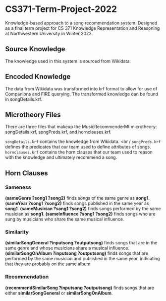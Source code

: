 # CS371-Term-Project-2022
Knowledge-based approach to a song recommendation system. Designed as a final term project for CS 371 Knowledge Representation and Reasoning at Northwestern University in Winter 2022. 

## Source Knowledge
The knowledge used in this system is sourced from Wikidata. 

## Encoded Knowledge
The data from Wikidata was transformed into krf format to allow for use of Companions and FIRE querying. The transformed knowledge can be found in songDetails.krf.

## Microtheory Files
There are three files that makeup the MusicRecommenderMt microtheory: songDetails.krf, songPreds.krf, and hornclauses.krf.

`songDetails.krf` contains the knowledge from Wikidata. <br /
`songPreds.krf` defines the predicates that our team used to define attributes of songs.
`hornclauses.krf` contains the horn clauses that our team used to reason with the knowledge and ultimately recommend a song.

## Horn Clauses

### Sameness
**(sameGenre ?song1 ?song2)** finds songs of the same genre as **song1**.
**(sameYear ?song1 ?song2)** finds songs published in the same year as **song1**.
**(sameMusician ?song1 ?song2)** finds songs performed by the same musician as **song1**.
**(sameInfluence ?song1 ?song2)** finds songs who are sung by musicians who share the same musical influence.

### Similarity
**(similarSongGeneral ?inputsong ?outputsong)** finds songs that are in the same genre and whose musicians share a musical influence. 
**(similarSongOnAlbum ?inputsong ?outputsong)** finds songs that are performed by the same musician and published in the same year, indicating that they are probably on the same album.

### Recommendation
**(recommendSimilarSong ?inputsong ?outputsong)** finds songs that are either **similarSongGeneral** or **similarSongOnAlbum**. 
